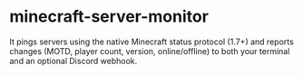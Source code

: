 # minecraft-server-monitor
It pings servers using the native Minecraft status protocol (1.7+) and reports changes (MOTD, player count, version, online/offline) to both your terminal and an optional Discord webhook.
